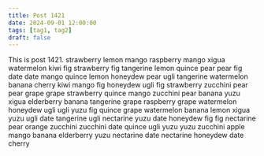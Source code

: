 ```yaml
---
title: Post 1421
date: 2024-09-01 12:00:00
tags: [tag1, tag2]
draft: false
---
```

This is post 1421.
strawberry
lemon
mango
raspberry
mango
xigua
watermelon
kiwi
fig
strawberry
fig
tangerine
lemon
quince
pear
pear
fig
date
date
mango
quince
lemon
honeydew
pear
ugli
tangerine
watermelon
banana
cherry
kiwi
mango
fig
honeydew
ugli
fig
strawberry
zucchini
pear
pear
grape
grape
strawberry
quince
mango
zucchini
pear
banana
yuzu
xigua
elderberry
banana
tangerine
grape
raspberry
grape
watermelon
honeydew
ugli
ugli
yuzu
fig
quince
grape
watermelon
banana
lemon
xigua
yuzu
ugli
date
tangerine
ugli
nectarine
yuzu
date
honeydew
fig
fig
nectarine
pear
orange
zucchini
zucchini
date
quince
ugli
yuzu
yuzu
zucchini
apple
mango
banana
elderberry
yuzu
nectarine
date
nectarine
honeydew
date
cherry
